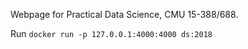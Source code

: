 Webpage for Practical Data Science, CMU 15-388/688.

Run
`docker run -p 127.0.0.1:4000:4000 ds:2018`
